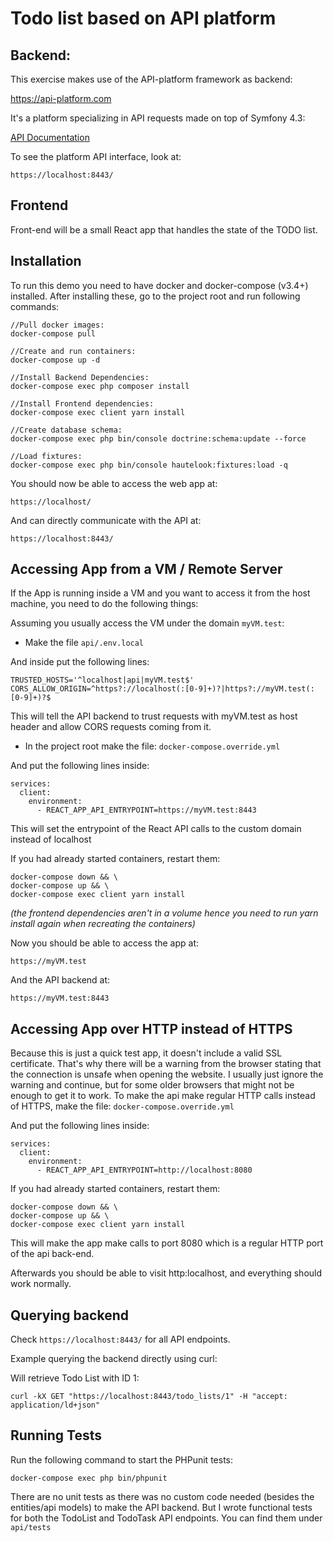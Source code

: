 # Todo list based on API platform

## Backend:

This exercise makes use of the API-platform framework as backend:

https://api-platform.com

It's a platform specializing in API requests made on top of Symfony 4.3:

[API Documentation](./doc/APIPLATFORM.md)

To see the platform API interface, look at:

```https://localhost:8443/```

## Frontend

Front-end will be a small React app that handles the state of the TODO list.

## Installation

To run this demo you need to have docker and docker-compose (v3.4+) installed.
After installing these, go to the project root and run following commands:

```
//Pull docker images:
docker-compose pull

//Create and run containers:
docker-compose up -d

//Install Backend Dependencies:
docker-compose exec php composer install

//Install Frontend dependencies:
docker-compose exec client yarn install

//Create database schema:
docker-compose exec php bin/console doctrine:schema:update --force

//Load fixtures:
docker-compose exec php bin/console hautelook:fixtures:load -q
```

You should now be able to access the web app at:

```https://localhost/```

And can directly communicate with the API at:

```https://localhost:8443/```

## Accessing App from a VM / Remote Server

If the App is running inside a VM and you want to access it from the host machine, you need to do the following things:

Assuming you usually access the VM under the domain ```myVM.test```:

- Make the file ```api/.env.local```

And inside put the following lines:

```
TRUSTED_HOSTS='^localhost|api|myVM.test$'
CORS_ALLOW_ORIGIN=^https?://localhost(:[0-9]+)?|https?://myVM.test(:[0-9]+)?$
```

This will tell the API backend to trust requests with myVM.test as host header and allow CORS requests coming from it.

- In the project root make the file: ```docker-compose.override.yml```

And put the following lines inside:

```
services:
  client:
    environment:
      - REACT_APP_API_ENTRYPOINT=https://myVM.test:8443
```

This will set the entrypoint of the React API calls to the custom domain instead of localhost

If you had already started containers, restart them:

```
docker-compose down && \
docker-compose up && \
docker-compose exec client yarn install
```
*(the frontend dependencies aren't in a volume hence you need to run yarn install again when recreating the containers)*

Now you should be able to access the app at:

```https://myVM.test```

And the API backend at:

```https://myVM.test:8443```

## Accessing App over HTTP instead of HTTPS

Because this is just a quick test app, it doesn't include a valid SSL certificate. That's why there will be a warning from the browser stating that the connection is unsafe when opening the website. I usually just ignore the warning and continue, but for some older browsers that might not be enough to get it to work.
To make the api make regular HTTP calls instead of HTTPS, make the file: ```docker-compose.override.yml```

And put the following lines inside:

```
services:
  client:
    environment:
      - REACT_APP_API_ENTRYPOINT=http://localhost:8080
```

If you had already started containers, restart them:

```
docker-compose down && \
docker-compose up && \
docker-compose exec client yarn install
```

This will make the app make calls to port 8080 which is a regular HTTP port of the api back-end.

Afterwards you should be able to visit  http:localhost, and everything should work normally.

## Querying backend

Check ```https://localhost:8443/``` for all API endpoints.

Example querying the backend directly using curl:

Will retrieve Todo List with ID 1:

```
curl -kX GET "https://localhost:8443/todo_lists/1" -H "accept: application/ld+json"
```

## Running Tests

Run the following command to start the PHPunit tests:

```
docker-compose exec php bin/phpunit
```

There are no unit tests as there was no custom code needed (besides the entities/api models) to make the API backend. But I wrote functional tests for both the TodoList and TodoTask API endpoints.
You can find them under ```api/tests```